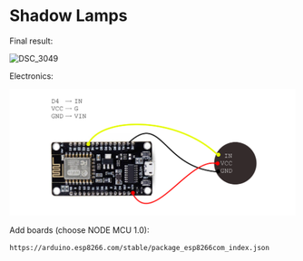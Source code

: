 # Shadow Lamps

Final result:

![DSC_3049](https://user-images.githubusercontent.com/85460283/211320454-70270c07-8974-4b4f-82f4-dac9daec8b97.jpg)

Electronics:

![esp8266](schema-esp8266.png)


Add boards (choose NODE MCU 1.0):

```bash
https://arduino.esp8266.com/stable/package_esp8266com_index.json
```
